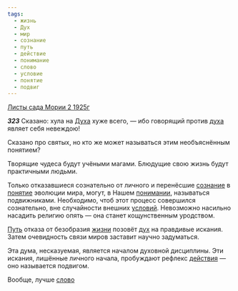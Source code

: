 ```yaml
---
tags:
  - жизнь
  - Дух
  - мир
  - сознание
  - путь
  - действие
  - понимание
  - слово
  - условие
  - понятие
  - подвиг
---
```


[Листы сада Мории 2 1925г](https://127.0.0.1:4002/agni/1925)

___323___
Сказано: хула на [Духа](../../../tags/#Дух) хуже всего, — ибо говорящий против [духа](../../../tags/#Дух) являет себя невеждою!   

Сказано про святых, но кто же может называться этим необъяснённым понятием?   

Творящие чудеса будут учёными магами. Блюдущие свою жизнь будут практичными людьми.   

Только отказавшиеся сознательно от личного и перенёсшие [сознание](../../../tags/#сознание) в [понятие](../../../tags/#понятие) эволюции мира, могут, в Нашем [понимании](../../../tags/#понимание), называться подвижниками. Необходимо, чтоб этот процесс совершился сознательно, вне случайности внешних [условий](../../../tags/#условие). Невозможно насильно насадить религию опять — она станет кощунственным уродством.   

[Путь](../../../tags/#путь) отказа от безобразия [жизни](../../../tags/#жизнь) позовёт [дух](../../../tags/#Дух) на правдивые искания. Затем очевидность связи миров заставит научно задуматься.   

Эта дума, несказуемая, является началом духовной дисциплины. Эти искания, лишённые личного начала, пробуждают рефлекс [действия](../../../tags/#действие) — оно называется подвигом.   

Вообще, лучше [слово](../../../tags/#слово) 